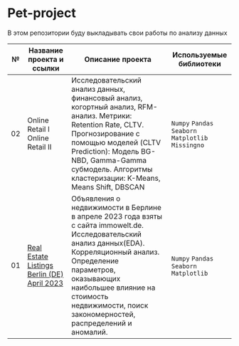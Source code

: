 # Pet-project
В этом репозитории буду выкладывать свои работы по анализу данных

| №  | Название проекта и ссылки     | Описание проекта     | **Используемые библиотеки**     |
| -- | -------------------- | ---------------------- |----------------------------|
| 02 | Online Retail I Online Retail II| Исследовательский анализ данных, финансовый анализ, когортный анализ, RFM-анализ. Метрики: Retention Rate, CLTV. Прогнозирование с помощью моделей (CLTV Prediction): Модель BG-NBD, Gamma-Gamma субмодель. Алгоритмы кластеризации: K-Means, Means Shift, DBSCAN | `Numpy` `Pandas` `Seaborn` `Matplotlib` `Missingno` |
| 01 | [Real Estate Listings Berlin (DE) April 2023](https://github.com/Lisittsa2050/Pet-project/blob/main/01_Real_Estate_Listings_Berlin_April_2023/Rea_Estate_Berlin_2023.ipynb) | Объявления о недвижимости в Берлине в апреле 2023 года взяты с сайта immowelt.de. Исследовательский анализ данных(EDA). Корреляционный анализ. Определение параметров, оказывающих наибольшее влияние на стоимость недвижимости, поиск закономерностей, распределений и аномалий. | `Numpy` `Pandas` `Seaborn` `Matplotlib` |

